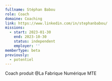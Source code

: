 ```yaml
---
fullname: Stéphan Babou
role: Coach
domaine: Coaching
link: https://www.linkedin.com/in/stephanbabou/
missions:
  - start: 2023-01-30
    end: 2023-10-30
    status: independent
    employer: ''
memberType: beta
previously:
  - potentiel
---
```


Coach produit @La Fabrique Numérique MTE
